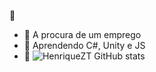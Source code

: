 👋

- 🔭 A procura de um emprego 
- 🌱 Aprendendo C#, Unity e JS 
- 💬 
![HenriqueZT GitHub stats](https://github-readme-stats.vercel.app/api?username=HenriqueZT&theme=dark&show_icons=true)
